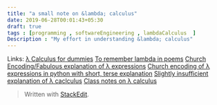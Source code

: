 ```yaml
---
title: "a small note on &lambda; calculus"
date: 2019-06-28T00:01:43+05:30
draft: true
tags : [programming , softwareEngineering , lambdaCalculus  ]  
Description : "My effort in understanding &lambda; calculus"
---
```

Links:
[&lambda; Calculus for dummies](http://bach.ai/lambda-calculus-for-absolute-dummies/)
[To remember lambda in poems](https://cstheory.stackexchange.com/questions/36599/how-to-interpret-church-numbers-and-the-successor-function-in-lambda-calculus)
[Church Encoding/Fabulous explanation of &lambda; expressions](https://en.wikipedia.org/wiki/Church_encoding)
[Church encoding of &lambda; expressions in python with short, terse explanation](http://vanderwijk.info/blog/pure-lambda-calculus-python/)
[Slightly insufficient explanation of &lambda; caclculus](http://matt.might.net/articles/python-church-y-combinator/)
[Class notes on &lambda; calculus](http://pages.cs.wisc.edu/~horwitz/CS704-NOTES/1.LAMBDA-CALCULUS.html)
> Written with [StackEdit](https://stackedit.io/).
<!--stackedit_data:
eyJoaXN0b3J5IjpbLTE2NDM5MTI1OTRdfQ==
-->